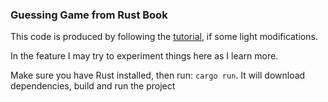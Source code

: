 ### Guessing Game from Rust Book

This code is produced by following the [tutorial](https://doc.rust-lang.org/book/second-edition/ch02-00-guessing-game-tutorial.html), if some light modifications.

In the feature I may try to experiment things here as I learn more.

Make sure you have Rust installed, then run: `cargo run`. It will download dependencies, build and run the project
